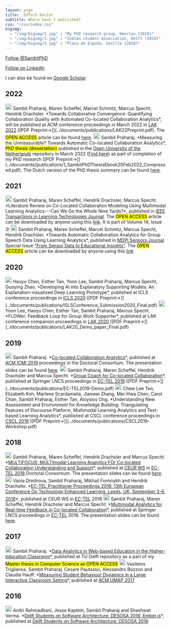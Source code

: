 ```yaml
---
layout: page
title:  EdTech Doctor
subtitle: Where have I published?
css: "/css/index.css"
bigimg:
  - "/img/bigimg/1.jpg" : "My PhD research group, Heerlen (2019)"
  - "/img/bigimg/2.jpg" : "Indian student Association, Delft (2019)"
  - "/img/bigimg/3.jpg" : "Plaza de España, Seville (2018)"
---
```


<a href="https://twitter.com/SambitPhD?ref_src=twsrc%5Etfw" class="twitter-follow-button" data-show-count="true">Follow @SambitPhD</a><script async src="https://platform.twitter.com/widgets.js" charset="utf-8"></script>

<a class="libutton" href="https://www.linkedin.com/comm/mynetwork/discovery-see-all?usecase=PEOPLE_FOLLOWS&followMember=sambitpraharaj" target="_blank">Follow on LinkedIn</a>

<script async src="https://pagead2.googlesyndication.com/pagead/js/adsbygoogle.js"></script>
<script>
     (adsbygoogle = window.adsbygoogle || []).push({
          google_ad_client: "ca-pub-8842338021751829",
          enable_page_level_ads: true
     });
</script>

<div id="google-custom-search">
<script>
  (function() {
    var cx = '006073558621733530411:kcpgkwoosby';
    var gcse = document.createElement('script');
    gcse.type = 'text/javascript';
    gcse.async = true;
    gcse.src = (document.location.protocol == 'https:' ? 'https:' : 'http:') +
        '//www.google.com/cse/cse.js?cx=' + cx;
    var s = document.getElementsByTagName('script')[0];
    s.parentNode.insertBefore(gcse, s);
  })();
</script>
<gcse:searchbox></gcse:searchbox>
<gcse:searchresults></gcse:searchresults>
</div>

I can also be found on <a href="https://scholar.google.nl/citations?user=Yixrh9sAAAAJ&hl=en">Google Scholar</a>.

## 2022
<img src="../img/conference-paper.png" height="20px">
Sambit Praharaj, Maren Scheffel, Marcel Schmitz, Marcus Specht, Hendrik Drachsler. *Towards Collaborative Convergence: Quantifying Collaboration Quality with Automated Co-located Collaboration Analytics*, will be published at ACM conference proceedings in March 2022 in <a href="https://www.solaresearch.org/events/lak/lak22/">LAK 2022</a> [[PDF Preprint→]](../documents/publications/LAK22Preprint.pdf). The <mark>OPEN ACCESS</mark> article can be found <a href="https://doi.org/10.1145/3506860.3506922">here</a>.

<img src="../img/thesislogonew.png" height="20px">
Sambit Praharaj. *Measuring the Unmeasurable? Towards Automatic Co-located Collaboration Analytics*, <mark>PhD thesis (dissertation)</mark> published in the <a href="https://www.ou.nl/en/">Open University of the Netherlands</a> repository in March 2022 (<a href="https://bit.ly/SambitPhDThesisBook1">Find here</a>) as part of completion of my PhD research [[PDF Preprint→]](../documents/publications/1_SambitPhDThesisEbook20Feb2022_Compressed.pdf). The Dutch version of the PhD thesis summary can be found <a href="https://www.ou.nl/en/-/promotie-kwaliteit-samenwerking-tussen-studenten-inzichtelijk-met-dashboard">here</a>.

## 2021
<img src="../img/journal-article.png" height="20px">
Sambit Praharaj, Maren Scheffel, Hendrik Drachsler, Marcus Specht. *Literature Review on Co-Located Collaboration Modeling Using Multimodal Learning Analytics---Can We Go the Whole Nine Yards?*, published in <a href="https://ieeexplore.ieee.org/xpl/RecentIssue.jsp?punumber=4620076">IEEE Transactions in Learning Technologies Journal</a>. The <mark>OPEN ACCESS</mark> article can be downloaded by anyone using this <a href="https://dx.doi.org/10.1109/TLT.2021.3097766">link</a>. It is part of Volume 14, Issue 3!

<img src="../img/journal-article.png" height="20px">
Sambit Praharaj, Maren Scheffel, Marcel Schmitz, Marcus Specht, Hendrik Drachsler. *Towards Automatic Collaboration Analytics for Group Speech Data Using Learning Analytics*, published in <a href="https://www.mdpi.com/journal/sensors">MDPI Sensors Journal</a> Special Issue <a href="https://www.mdpi.com/journal/sensors/special_issues/sdei">"From Sensor Data to Educational Insights"</a>. The <mark>OPEN ACCESS</mark> article can be downloaded by anyone using this <a href="https://doi.org/10.3390/s21093156">link</a>

## 2020
<img src="../img/conference-paper.png" height="20px">
Haoyu Chen, Esther Tan, Yoon Lee, Sambit Praharaj, Marcus Specht, Guoying Zhao. *Developing AI into Explanatory Supporting Models: An
Explanation-visualized Deep Learning Prototype*, published at ICLS conference proceedings in <a href="https://icls2020.org/">ICLS 2020</a> [[PDF Preprint→]](../documents/publications/ISLSConference_Submission2020_Final.pdf)

<img src="../img/demo-paper.png" height="20px">
Yoon Lee, Haoyu Chen, Esther Tan, Sambit Praharaj, Marcus Specht. *FLOWer: Feedback Loop for Group Work Supporter*, published at LAK conference companion proceedings in <a href="https://lak20.solaresearch.org/">LAK 2020</a> [[PDF Preprint→]](../documents/publications/LAK20_Demo_paper_Final.pdf)

## 2019
<img src="../img/conference-paper.png" height="20px">
Sambit Praharaj. *<a href="https://doi.org/10.1145/3340555.3356087">Co-located Collaboration Analytics</a>*, published at <a href="http://icmi.acm.org/2019/">ACM ICMI 2019</a> proceedings in the Doctoral Consortium. The presentation slides can be found <a href="https://www.slideshare.net/SambitPraharaj/colocated-collaboration-analytics">here</a>.

<img src="../img/demo-paper.png" height="20px">
Sambit Praharaj, Maren Scheffel, Hendrik Drachsler and Marcus Specht. *<a href="https://doi.org/10.1007/978-3-030-29736-7_77">Group Coach for Co-located Collaboration</a>*, published at Springer LNCS proceedings in <a href="http://www.ec-tel.eu/">EC-TEL 2019</a> [[PDF Preprint→]](../documents/publications/EC-TEL2019-Demo.pdf) 

<img src="../img/workshop-paper.png" height="20px">
Chew Lee Teo, Elizabeth Koh, Marlene Scardamalia, Jianwei Zhang, Mei-Hwa Chen, Carol Chan, Sambit Praharaj, Esther Tan, Aloysius Ong. *Understanding New Assessment and Environment for Knowledge Building: Triangulating Features of Discourse Platform, Multimodal Learning Analytics and Text-based Learning Analytics*, published at CSCL conference proceedings in <a href="https://cscl2019.com/">CSCL 2019</a> [[PDF Preprint→]](../documents/publications/CSCL2019-Workshop.pdf)

## 2018
<img src="../img/conference-paper.png" height="20px">
Sambit Praharaj, Maren Scheffel, Hendrik Drachsler and Marcus Specht. *<a href="http://ceur-ws.org/Vol-2294/DCECTEL2018_paper_14.pdf">MULTIFOCUS: MULTImodal Learning Analytics FOr Co-located Collaboration Understanding and Support</a>*, published at <a href="http://ceur-ws.org/Vol-2294/">CEUR WS</a> in <a href="http://www.ec-tel.eu/">EC-TEL 2018</a> Doctoral Consortium. The presentation slides can be found <a href="https://www.slideshare.net/SambitPraharaj/multimodal-learning-analytics-for-collaborative-learning-understanding-and-support">here</a>.

<img src="../img/editor.png" height="20px">
Vania Dimitrova, Sambit Praharaj, Mikhail Fominykh and Hendrik Drachsler. *<a href="http://ceur-ws.org/Vol-2193">EC-TEL Practitioner Proceedings 2018: 13th European Conference On Technology Enhanced Learning, Leeds, UK, September 3-6, 2018</a>*, published at CEUR WS in <a href="http://www.ec-tel.eu/">EC-TEL</a> 2018

<img src="../img/conference-paper.png" height="20px">
Sambit Praharaj, Maren Scheffel, Hendrik Drachsler and Marcus Specht. *<a href="https://doi.org/10.1007/978-3-319-98572-5_15">Multimodal Analytics for Real-time Feedback in Co-located Collaboration</a>*, published at Springer LNCS proceedings in <a href="http://www.ec-tel.eu/">EC-TEL</a> 2018. The presentation slides can be found <a href="https://www.slideshare.net/SambitPraharaj/multimodal-analytics-for-realtime-feedback-in-colocated-collaboration-ectel-2018">here</a>.

## 2017
<img src="../img/thesislogonew.png" height="20px">
Sambit Praharaj. *<a href="https://repository.tudelft.nl/islandora/object/uuid:e55389c3-3966-40f5-bf83-a8f9c6c393f0">Data Analytics in Web-based Education in the Higher-education Classroom</a>*, published at TU Delft repository as a part of my <mark>Master thesis in Computer Science as OPEN ACCESS</mark>

<img src="../img/conference-paper.png" height="20px">
Vasileios Triglianos, Sambit Praharaj, Cesare Pautasso, Alessandro Bozzon and Claudia Hauff. *<a href="https://doi.org/10.1145/3079628.3079671">Measuring Student Behaviour Dynamics in a Large Interactive Classroom Setting</a>*, published at <a href="https://dl.acm.org/citation.cfm?id=3027144">ACM UMAP 2017</a>

## 2016
<img src="../img/book-chapter.png" height="20px">
Andri Rahmadhani, Jesse Kaptein, Sambit Praharaj and Shashwat Verma. *<a href="https://delftswa.gitbooks.io/desosa2016/content/ember.js/chapter.html">Delft Students on Software Architecture: DESOSA 2016: Ember.js</a>*, published at <a href="https://delftswa.gitbooks.io/desosa2016/content/">Delft Students on Software Architecture: DESOSA 2016</a>
